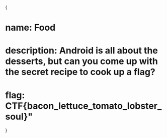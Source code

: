 {

# name: Food
# description: Android is all about the desserts, but can you come up with the secret recipe to cook up a flag?





# flag: CTF{bacon_lettuce_tomato_lobster_soul}"

}
